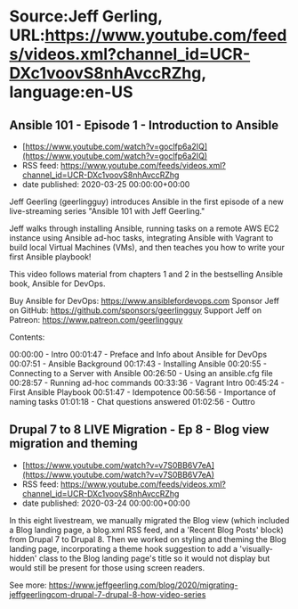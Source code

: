 # Source:Jeff Gerling, URL:https://www.youtube.com/feeds/videos.xml?channel_id=UCR-DXc1voovS8nhAvccRZhg, language:en-US

## Ansible 101 - Episode 1 - Introduction to Ansible
 - [https://www.youtube.com/watch?v=goclfp6a2IQ](https://www.youtube.com/watch?v=goclfp6a2IQ)
 - RSS feed: https://www.youtube.com/feeds/videos.xml?channel_id=UCR-DXc1voovS8nhAvccRZhg
 - date published: 2020-03-25 00:00:00+00:00

Jeff Geerling (geerlingguy) introduces Ansible in the first episode of a new live-streaming series "Ansible 101 with Jeff Geerling."

Jeff walks through installing Ansible, running tasks on a remote AWS EC2 instance using Ansible ad-hoc tasks, integrating Ansible with Vagrant to build local Virtual Machines (VMs), and then teaches you how to write your first Ansible playbook!

This video follows material from chapters 1 and 2 in the bestselling Ansible book, Ansible for DevOps.

Buy Ansible for DevOps: https://www.ansiblefordevops.com
Sponsor Jeff on GitHub: https://github.com/sponsors/geerlingguy
Support Jeff on Patreon: https://www.patreon.com/geerlingguy

Contents:

00:00:00 - Intro
00:01:47 - Preface and Info about Ansible for DevOps
00:07:51 - Ansible Background
00:17:43 - Installing Ansible
00:20:55 - Connecting to a Server with Ansible
00:26:50 - Using an ansible.cfg file
00:28:57 - Running ad-hoc commands
00:33:36 - Vagrant Intro
00:45:24 - First Ansible Playbook
00:51:47 - Idempotence
00:56:56 - Importance of naming tasks
01:01:18 - Chat questions answered
01:02:56 - Outtro

## Drupal 7 to 8 LIVE Migration - Ep 8 - Blog view migration and theming
 - [https://www.youtube.com/watch?v=v7S0BB6V7eA](https://www.youtube.com/watch?v=v7S0BB6V7eA)
 - RSS feed: https://www.youtube.com/feeds/videos.xml?channel_id=UCR-DXc1voovS8nhAvccRZhg
 - date published: 2020-03-24 00:00:00+00:00

In this eight livestream, we manually migrated the Blog view (which included a Blog landing page, a blog.xml RSS feed, and a 'Recent Blog Posts' block) from Drupal 7 to Drupal 8. Then we worked on styling and theming the Blog landing page, incorporating a theme hook suggestion to add a 'visually-hidden' class to the Blog landing page's title so it would not display but would still be present for those using screen readers.

See more: https://www.jeffgeerling.com/blog/2020/migrating-jeffgeerlingcom-drupal-7-drupal-8-how-video-series

